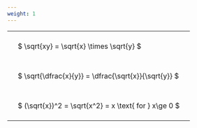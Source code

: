 ```yaml
---
weight: 1
---
```


<style type="text/css">
#T_35717 th.col_heading {
  text-align: left;
  font-size: 1em;
}
#T_35717 td {
  text-align: left;
  font-size: 1em;
  padding: 1.5em;
}
</style>
<table id="T_35717">
  <thead>
  </thead>
  <tbody>
    <tr>
      <td id="T_35717_row0_col0" class="data row0 col0" >$ \sqrt{xy} = \sqrt{x} \times \sqrt{y} $</td>
    </tr>
    <tr>
      <td id="T_35717_row1_col0" class="data row1 col0" >$ \sqrt{\dfrac{x}{y}} = \dfrac{\sqrt{x}}{\sqrt{y}} $</td>
    </tr>
    <tr>
      <td id="T_35717_row2_col0" class="data row2 col0" >$ (\sqrt{x})^2 = \sqrt{x^2} = x \text{ for } x\ge 0 $</td>
    </tr>
  </tbody>
</table>
